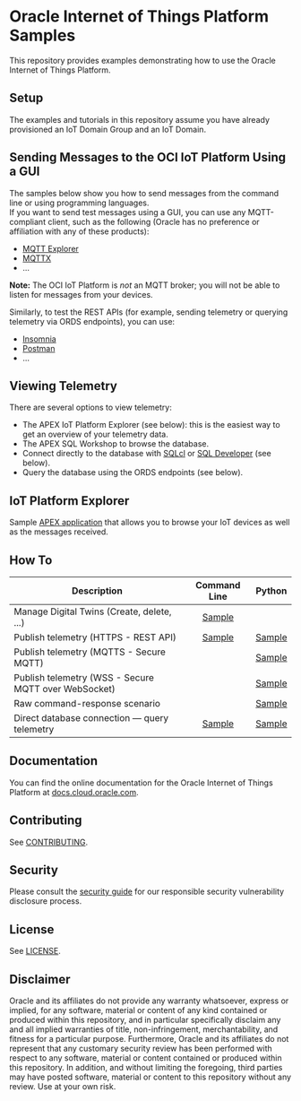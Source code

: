 # Oracle Internet of Things Platform Samples

This repository provides examples demonstrating how to use the Oracle Internet of Things
Platform.

## Setup

The examples and tutorials in this repository assume you have already provisioned an IoT
Domain Group and an IoT Domain.

## Sending Messages to the OCI IoT Platform Using a GUI

The samples below show you how to send messages from the command line or using programming
languages.  
If you want to send test messages using a GUI, you can use any MQTT-compliant client,
such as the following (Oracle has no preference or affiliation with any of these products):

- [MQTT Explorer](https://mqtt-explorer.com/)
- [MQTTX](https://mqttx.app/)
- ...

**Note:** The OCI IoT Platform is _not_ an MQTT broker; you will not be able to listen
for messages from your devices.

Similarly, to test the REST APIs (for example, sending telemetry or querying telemetry
via ORDS endpoints), you can use:

- [Insomnia](https://insomnia.rest/)
- [Postman](https://www.postman.com/)
- ...

## Viewing Telemetry

There are several options to view telemetry:

- The APEX IoT Platform Explorer (see below): this is the easiest
  way to get an overview of your telemetry data.
- The APEX SQL Workshop to browse the database.
- Connect directly to the database with
  [SQLcl](https://www.oracle.com/database/sqldeveloper/technologies/sqlcl/) or
  [SQL Developer](https://www.oracle.com/database/sqldeveloper/) (see below).
- Query the database using the ORDS endpoints (see below).

## IoT Platform Explorer

Sample [APEX application](./apex/dashboard) that allows you to browse your IoT devices
as well as the messages received.

## How To

| Description                                          | Command Line          | Python       |
|------------------------------------------------------|:---------------------:|:------------:|
| Manage Digital Twins (Create, delete, ...)           | [Sample](./samples/script/manage-dt/) |              |
| Publish telemetry (HTTPS - REST API)                 | [Sample](./samples/script/publish-https/) | [Sample](./samples/python/publish-https/)  |
| Publish telemetry (MQTTS - Secure MQTT)              |                       | [Sample](./samples/python/publish-mqtt/)  |
| Publish telemetry (WSS - Secure MQTT over WebSocket) |                       | [Sample](./samples/python/publish-websockets/)  |
| Raw command-response scenario                        |                       | [Sample](./samples/python/command-response/)  |
| Direct database connection — query telemetry         | [Sample](./samples/script/query-db/) | [Sample](./samples/python/query-db/)  |

## Documentation

You can find the online documentation for the Oracle Internet of Things Platform at
[docs.cloud.oracle.com](https://docs.cloud.oracle.com/).

## Contributing

See [CONTRIBUTING](./CONTRIBUTING.md).

## Security

Please consult the [security guide](./SECURITY.md) for our responsible security
vulnerability disclosure process.

## License

See [LICENSE](./LICENSE.txt).

## Disclaimer

Oracle and its affiliates do not provide any warranty whatsoever, express or implied, for
any software, material or content of any kind contained or produced within this
repository, and in particular specifically disclaim any and all implied warranties of
title, non-infringement, merchantability, and fitness for a particular purpose.
Furthermore, Oracle and its affiliates do not represent that any customary security
review has been performed with respect to any software, material or content contained or
produced within this repository. In addition, and without limiting the foregoing,
third parties may have posted software, material or content to this repository
without any review. Use at your own risk.
